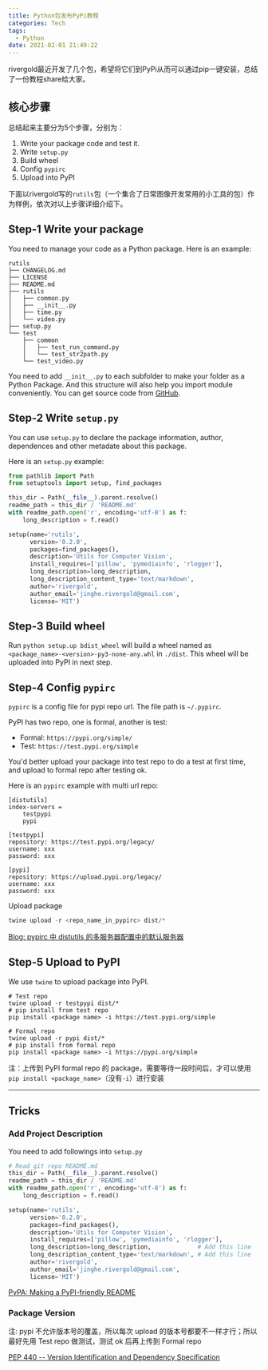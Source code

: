 ```yaml
---
title: Python包发布PyPi教程
categories: Tech
tags:
  - Python
date: 2021-02-01 21:49:22
---
```



rivergold最近开发了几个包，希望将它们到PyPi从而可以通过pip一键安装，总结了一份教程share给大家。

## 核心步骤

总结起来主要分为5个步骤，分别为：

1. Write your package code and test it.
2. Write `setup.py`
3. Build wheel
4. Config `pypirc`
5. Upload into PyPI

下面以rivergold写的`rutils`包（一个集合了日常图像开发常用的小工具的包）作为样例，依次对以上步骤详细介绍下。

## Step-1 Write your package

You need to manage your code as a Python package. Here is an example:

```shell
rutils
├── CHANGELOG.md
├── LICENSE
├── README.md
├── rutils
│   ├── common.py
│   ├── __init__.py
│   ├── time.py
│   └── video.py
├── setup.py
└── test
    ├── common
    │   ├── test_run_command.py
    │   └── test_str2path.py
    └── test_video.py

```

You need to add `__init__.py` to each subfolder to make your folder as a Python Package. And this structure will also help you import module conveniently. You can get source code from [GitHub](https://github.com/rivergold/rutils).

## Step-2 Write `setup.py`

You can use `setup.py` to declare the package information, author, dependences and other metadate about this package.

Here is an `setup.py` example:

```python
from pathlib import Path
from setuptools import setup, find_packages

this_dir = Path(__file__).parent.resolve()
readme_path = this_dir / 'README.md'
with readme_path.open('r', encoding='utf-8') as f:
    long_description = f.read()

setup(name='rutils',
      version='0.2.0',
      packages=find_packages(),
      description='Utils for Computer Vision',
      install_requires=['pillow', 'pymediainfo', 'rlogger'],
      long_description=long_description,
      long_description_content_type='text/markdown',
      author='rivergold',
      author_email='jinghe.rivergold@gmail.com',
      license='MIT')
```

## Step-3 Build wheel

Run `python setup.up bdist_wheel` will build a wheel named as `<package_name>-<version>-py3-none-any.whl` in `./dist`. This wheel will be uploaded into PyPI in next step.

## Step-4 Config `pypirc`

`pypirc` is a config file for pypi repo url. The file path is `~/.pypirc`.

PyPI has two repo, one is formal, another is test:

- Formal: `https://pypi.org/simple/`
- Test: `https://test.pypi.org/simple`

You'd better upload your package into test repo to do a test at first time, and upload to formal repo after testing ok.

Here is an `pypirc` example with multi url repo:

```shell
[distutils]
index-servers =
    testpypi
    pypi

[testpypi]
repository: https://test.pypi.org/legacy/
username: xxx
password: xxx

[pypi]
repository: https://upload.pypi.org/legacy/
username: xxx
password: xxx
```

Upload package

```python
twine upload -r <repo_name_in_pypirc> dist/*
```

[Blog: pypirc 中 distutils 的多服务器配置中的默认服务器](https://www.coder.work/article/1269078)

## Step-5 Upload to PyPI

We use `twine` to upload package into PyPI.

```shell
# Test repo
twine upload -r testpypi dist/*
# pip install from test repo
pip install <package name> -i https://test.pypi.org/simple

# Formal repo
twine upload -r pypi dist/*
# pip install from formal repo
pip install <package name> -i https://pypi.org/simple
```

注：上传到 PyPI formal repo 的 package，需要等待一段时间后，才可以使用`pip install <package_name>`（没有`-i`）进行安装

---

## Tricks

### Add Project Description

You need to add followings into `setup.py`

```python
# Read git repo README.md
this_dir = Path(__file__).parent.resolve()
readme_path = this_dir / 'README.md'
with readme_path.open('r', encoding='utf-8') as f:
    long_description = f.read()

setup(name='rutils',
      version='0.2.0',
      packages=find_packages(),
      description='Utils for Computer Vision',
      install_requires=['pillow', 'pymediainfo', 'rlogger'],
      long_description=long_description,             # Add this line
      long_description_content_type='text/markdown', # Add this line
      author='rivergold',
      author_email='jinghe.rivergold@gmail.com',
      license='MIT')
```

[PyPA: Making a PyPI-friendly README](https://packaging.python.org/guides/making-a-pypi-friendly-readme/)

### Package Version

注: pypi 不允许版本号的覆盖，所以每次 upload 的版本号都要不一样才行；所以最好先用 Test repo 做测试，测试 ok 后再上传到 Formal repo

[PEP 440 -- Version Identification and Dependency Specification](https://www.python.org/dev/peps/pep-0440/#version-specifiers)

